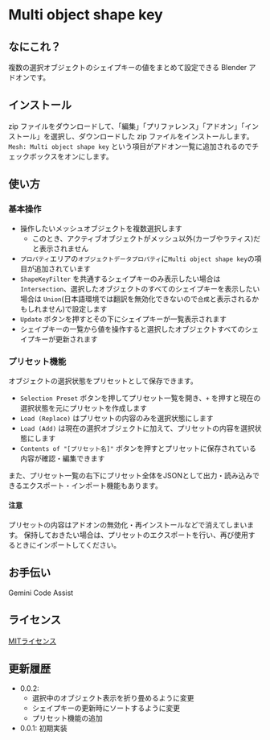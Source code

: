 # Multi object shape key

## なにこれ？

複数の選択オブジェクトのシェイプキーの値をまとめて設定できる Blender アドオンです。


## インストール

zip ファイルをダウンロードして、「編集」「プリファレンス」「アドオン」「インストール」を選択し、ダウンロードした zip ファイルをインストールします。
`Mesh: Multi object shape key` という項目がアドオン一覧に追加されるのでチェックボックスをオンにします。


## 使い方

### 基本操作

- 操作したいメッシュオブジェクトを複数選択します
  - このとき、アクティブオブジェクトがメッシュ以外(カーブやラティス)だと表示されません
- `プロパティ`エリアの`オブジェクトデータプロパティ`に`Multi object shape key`の項目が追加されています
- `ShapeKeyFilter` を共通するシェイプキーのみ表示したい場合は `Intersection`、選択したオブジェクトのすべてのシェイプキーを表示したい場合は `Union`(日本語環境では翻訳を無効化できないので`合成`と表示されるかもしれません)で設定します
- `Update` ボタンを押すとその下にシェイプキーが一覧表示されます
- シェイプキーの一覧から値を操作すると選択したオブジェクトすべてのシェイプキーが更新されます

### プリセット機能

オブジェクトの選択状態をプリセットとして保存できます。

- `Selection Preset` ボタンを押してプリセット一覧を開き、`+` を押すと現在の選択状態を元にプリセットを作成します
- `Load (Replace)` はプリセットの内容のみを選択状態にします
- `Load (Add)` は現在の選択オブジェクトに加えて、プリセットの内容を選択状態にします
- `Contents of "[プリセット名]"` ボタンを押すとプリセットに保存されている内容が確認・編集できます

また、プリセット一覧の右下にプリセット全体をJSONとして出力・読み込みできるエクスポート・インポート機能もあります。

#### 注意

プリセットの内容はアドオンの無効化・再インストールなどで消えてしまいます。
保持しておきたい場合は、プリセットのエクスポートを行い、再び使用するときにインポートしてください。

## お手伝い

Gemini Code Assist

## ライセンス

[MITライセンス](./LICENSE)

## 更新履歴

- 0.0.2:
  - 選択中のオブジェクト表示を折り畳めるように変更
  - シェイプキーの更新時にソートするように変更
  - プリセット機能の追加
- 0.0.1: 初期実装
